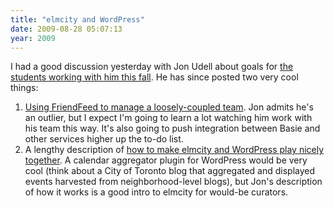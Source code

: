 ```yaml
---
title: "elmcity and WordPress"
date: 2009-08-28 05:07:13
year: 2009
---
```

I had a good discussion yesterday with Jon Udell about goals for <a href="http://ucosp.wordpress.com/project-elmcity/">the students working with him this fall</a>. He has since posted two very cool things:
<ol>
	<li><a href="http://blog.jonudell.net/2009/08/27/friendfeed-for-project-collaboration/">Using FriendFeed to manage a loosely-coupled team</a>. Jon admits he's an outlier, but I expect I'm going to learn a lot watching him work with his team this way. It's also going to push integration between Basie and other services higher up the to-do list.</li>
	<li>A lengthy description of <a href="http://blog.jonudell.net/2009/08/15/elmcity-and-wordpress-mu-questions-and-answers/">how to make elmcity and WordPress play nicely together</a>.  A calendar aggregator plugin for WordPress would be very cool (think about a City of Toronto blog that aggregated and displayed events harvested from neighborhood-level blogs), but Jon's description of how it works is a good intro to elmcity for would-be curators.</li>
</ol>
